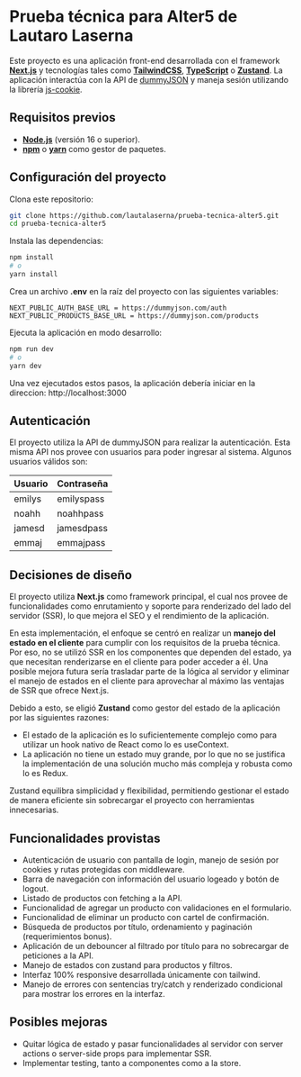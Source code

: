 # Prueba técnica para Alter5 de Lautaro Laserna
Este proyecto es una aplicación front-end desarrollada con el framework [**Next.js**](https://nextjs.org/) y tecnologías tales como [**TailwindCSS**](https://tailwindcss.com/), [**TypeScript**](https://www.typescriptlang.org/) o [**Zustand**](https://zustand-demo.pmnd.rs/). La aplicación interactúa con la API de [dummyJSON](https://dummyjson.com/) y maneja sesión utilizando la librería [js-cookie](https://github.com/js-cookie/js-cookie).

## Requisitos previos
- [**Node.js**](https://nodejs.org/) (versión 16 o superior).  
- [**npm**](https://www.npmjs.com/) o [**yarn**](https://yarnpkg.com/) como gestor de paquetes.

## Configuración del proyecto
Clona este repositorio:
```bash
git clone https://github.com/lautalaserna/prueba-tecnica-alter5.git
cd prueba-tecnica-alter5
```

Instala las dependencias:
```bash
npm install
# o
yarn install
``` 

Crea un archivo **.env** en la raíz del proyecto con las siguientes variables:
```
NEXT_PUBLIC_AUTH_BASE_URL = https://dummyjson.com/auth
NEXT_PUBLIC_PRODUCTS_BASE_URL = https://dummyjson.com/products
```

Ejecuta la aplicación en modo desarrollo:
```bash
npm run dev
# o
yarn dev
```

Una vez ejecutados estos pasos, la aplicación debería iniciar en la direccion: http://localhost:3000

## Autenticación
El proyecto utiliza la API de dummyJSON para realizar la autenticación. Esta misma API nos provee con usuarios para poder ingresar al sistema. Algunos usuarios válidos son:

| Usuario   | Contraseña    |
|-----------|---------------|
| emilys    | emilyspass    |
| noahh     | noahhpass     |
| jamesd    | jamesdpass    |
| emmaj     | emmajpass     |

## Decisiones de diseño
El proyecto utiliza **Next.js** como framework principal, el cual nos provee de funcionalidades como enrutamiento y soporte para renderizado del lado del servidor (SSR), lo que mejora el SEO y el rendimiento de la aplicación.

En esta implementación, el enfoque se centró en realizar un **manejo del estado en el cliente** para cumplir con los requisitos de la prueba técnica. Por eso, no se utilizó SSR en los componentes que dependen del estado, ya que necesitan renderizarse en el cliente para poder acceder a él. Una posible mejora futura sería trasladar parte de la lógica al servidor y eliminar el manejo de estados en el cliente para aprovechar al máximo las ventajas de SSR que ofrece Next.js.

Debido a esto, se eligió **Zustand** como gestor del estado de la aplicación por las siguientes razones:

- El estado de la aplicación es lo suficientemente complejo como para utilizar un hook nativo de React como lo es useContext.
- La aplicación no tiene un estado muy grande, por lo que no se justifica la implementación de una solución mucho más compleja y robusta como lo es Redux.  

Zustand equilibra simplicidad y flexibilidad, permitiendo gestionar el estado de manera eficiente sin sobrecargar el proyecto con herramientas innecesarias.

## Funcionalidades provistas
- Autenticación de usuario con pantalla de login, manejo de sesión por cookies y rutas protegidas con middleware.
- Barra de navegación con información del usuario logeado y botón de logout.
- Listado de productos con fetching a la API.
- Funcionalidad de agregar un producto con validaciones en el formulario.
- Funcionalidad de eliminar un producto con cartel de confirmación.
- Búsqueda de productos por título, ordenamiento y paginación (requerimientos bonus).
- Aplicación de un debouncer al filtrado por título para no sobrecargar de peticiones a la API.
- Manejo de estados con zustand para productos y filtros.
- Interfaz 100% responsive desarrollada únicamente con tailwind.
- Manejo de errores con sentencias try/catch y renderizado condicional para mostrar los errores en la interfaz.

## Posibles mejoras
- Quitar lógica de estado y pasar funcionalidades al servidor con server actions o server-side props para implementar SSR.
- Implementar testing, tanto a componentes como a la store.